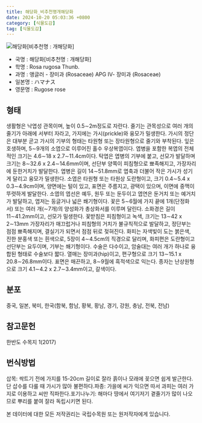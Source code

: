 ```yaml
---
title: 해당화_비추천명개해당화
date: 2024-10-20 05:03:36 +0800
category: [식물도감]
tag: [식물도감]
---
```




![해당화[비추천명 : 개해당화]](/fileUpload/plants/basic/Rosaceae/Rosa/13169/1_th2.JPG)
- 국명 : 해당화[비추천명 : 개해당화]
- 학명 : Rosa rugosa Thunb.
- 과명 : 앵글러 - 장미과 (Rosaceae) APG Ⅳ- 장미과 (Rosaceae)
- 일본명 : ハマナス
- 영문명 : Rugose rose


## 형태
생활형은 낙엽성 관목이며, 높이 0.5∼2m정도로 자란다. 줄기는 관목성으로 여러 개의 줄기가 아래에 서부터 자라고, 가지에는 가시(prickle)와 융모가 밀생한다. 가시의 정단은 대부분 곧고 가시의 기부의 형태는 타원형 또는 장타원형으로 줄기와 부착된다. 잎은 호생하며, 5∼9개의 소엽으로 이루어진 홀수 우상복엽이다. 엽병을 포함한 복엽의 전체적인 크기는 4.6∼18 x 2.7∼11.4cm이다. 탁엽은 엽병의 기부에 붙고, 선모가 발달하며 크기는 8∼32.6 x 2.4∼14.6mm이며, 선단부 양쪽이 피침형으로 뾰족해지고, 가장자리에 둔한거치가 발달한다. 엽병은 길이 14∼51.8mm로 엽축과 더불어 작은 가시가 성기게 달리고 융모가 밀생한다. 소엽은 타원형 또는 타원상 도란형이고, 크기 0.4∼5.4 x 0.3∼4.9cm이며, 양면에는 털이 있고, 표면은 주름지고, 광택이 있으며, 이면에 중맥이 뚜렷하게 발달한다. 소엽의 엽선은 예두, 원두 또는 둔두이고 엽연은 둔거치 또는 예거치가 발달하고, 엽저는 둥글거나 넓은 쐐기형이다. 꽃은 5∼6월에 가지 끝에 1개(단정화서) 또는 여러 개(∼7개)의 양성화가 총상화서를 이루며 달린다. 소화경은 길이 11∼41.2mm이고, 선모가 밀생한다. 꽃받침은 피침형이고 녹색, 크기는 13∼42 x 2∼13mm 가장자리가 매끄럽거나 피침형의 거치가 불규칙적으로 발달하고, 정단부는 점점 뾰족해지며, 결실기가 되면서 점점 뒤로 젖혀진다. 화피는 자색빛이 도는 붉은색, 진한 분홍색 또는 흰색으로, 5장이 4∼4.5cm의 직경으로 달리며, 화피편은 도란형이고 선단부는 요두이며, 기부는 쐐기형이다. 수술은 다수이고, 암술대는 여러 개가 하나로 융합된 형태로 수술보다 짧다. 열매는 장미과(hip)이고, 편구형으로 크기 13∼15.1 x 20.8∼26.8mm이다. 표면은 매끈하고, 8∼9월에 흑적색으로 익는다. 종자는 난상원형으로 크기 4.1∼4.2 x 2.7∼3.4mm이고, 갈색이다.
## 분포
중국, 일본, 북미, 한국(함북, 함남, 황북, 황남, 경기, 강원, 충남, 전북, 전남)
## 참고문헌
한반도 수목지 1(2017)
## 번식방법
삽목: 싹트기 전에 가지를 15-20cm 길이로 잘라 흙이나 모래에 꽂으면 쉽게 발근한다. 단 삽수를 다룰 때 가시가 많아 불편하다.파종: 가을에 씨가 익으면 따서 과피는 여러 가지로 이용하고 씨만 직파한다.포기나누기: 해마다 땅에서 여기저기 곁줄기가 많이 나오므로 뿌리를 붙여 잘라 독립시키면 된다. 






본 데이터에 대한 모든 저작권리는 국립수목원 또는 원저작자에게 있습니다.
